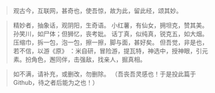 >观古今，互联网，甚奇也，使吾惊，故为此，留此经，颂其妙。

>精妙者，抽象话，观阴阳，生奇语。
>小红薯，有仙女，拥坦克，赞其美。
>孙笑川，如尸体；但狮忆，丧考妣。
>话丁真，似纯真，锐克五，如大烟。
>压缩巾，拆一包，泡一包，擦一擦，脚与面，甚好矣。
>但吾觉，非是也，若不信，以游《原》 ：米自研，冒险游，提瓦特，神选中，授神眼，引元素。扮角色，邂同伴，击强敌，找亲人，掘真相。

>如不满，请补充，或删改，勿删除。
>（吾丧吾灵感也！于是投此篇于Github，待之者后能为之也！）
